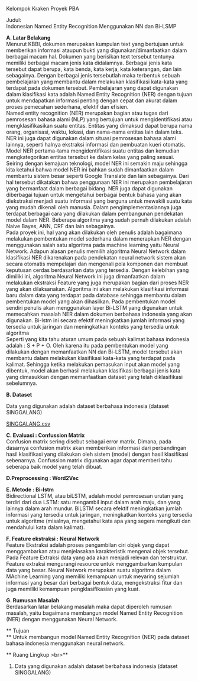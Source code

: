 Kelompok Kraken Proyek PBA

Judul:<br>
Indonesian Named Entity Recognition Menggunakan NN dan Bi-LSMP

**A. Latar Belakang**<br>
Menurut KBBI, dokumen merupakan kumpulan text yang bertujuan untuk memberikan informasi ataupun bukti yang digunakan/dimanfaatkan dalam berbagai macam hal. Dokumen yang berisikan text tersebut tentunya memiliki berbagai macam jenis kata didalamnya. Berbagai jenis kata tersebut dapat berupa, kata benda, kata kerja, kata keterangan, dan lain sebagainya. Dengan berbagai jenis tersebutlah maka terbentuk sebuah pembelajaran yang membantu dalam melakukan klasifikasi kata-kata yang terdapat pada dokumen tersebut. Pembelajaran yang dapat digunakan dalam klasifikasi kata adalah Named Entity Recognition (NER) dengan tujuan untuk mendapatkan informasi penting dengan cepat dan akurat dalam proses pemecahan sederhana, efektif dan efisien.<br>
Named entity recognition (NER) merupakan bagian atau tugas dari pemrosesan bahasa alami (NLP) yang bertujuan untuk mengidentifikasi atau mengklasifikasikan suatu entitas. Entitas yang dimaksud dapat berupa nama orang, organisasi, waktu, lokasi, dan nama-nama entitas lain dalam teks. NER ini juga dapat digunakan dalam situasi pemrosesan bahasa alami lainnya, seperti halnya ekstraksi informasi dan pembuatan kueri otomatis. Model NER pertama-tama mengidentifikasi suatu entitas dan kemudian mengkategorikan entitas tersebut ke dalam kelas yang paling sesuai. Seiring dengan kemajuan teknologi, model NER ini semakin maju sehingga kita ketahui bahwa model NER ini bahkan sudah dimanfaatkan dalam membantu sistem besar seperti Google Translate dan lain sebagainya. Dari hal tersebut dikatakan bahwa penggunaan NER ini merupakan pembelajaran yang bermanfaat dalam berbagai bidang. NER juga dapat digunakan diberbagai tujuan untuk mengetahui berbagai bentuk bahasa yang akan diekstraksi menjadi suatu informasi yang berguna untuk mewakili suatu kata yang mudah dikenali oleh manusia. Dalam pengimplementasiannya juga terdapat berbagai cara yang dilakukan dalam pembangunan pendekatan model dalam NER. Beberapa algoritma yang sudah pernah dilakukan adalah Naive Bayes, ANN, CRF dan lain sebagainya. <br>
Pada proyek ini, hal yang akan dilakukan oleh penulis adalah bagaimana melakukan pembentukan model sederhana dalam menerapkan NER dengan menggunakan salah satu algoritma pada machine learning yaitu Neural Network. Adapun alasan penulis memilih algoritma Neural Network dalam klasifikasi NER dikarenakan pada pendekatan neural network sistem akan secara otomatis mempelajari dan mengenali pola komponen dan membuat keputusan cerdas berdasarkan data yang tersedia. Dengan kelebihan yang dimiliki ini, algoritma Neural Network ini juga dimanfaatkan dalam melakukan ekstraksi Feature yang juga merupakan bagian dari proses NER yang akan dilaksanakan. Algoritma ini akan melakukan klasifikasi informasi baru dalam data yang terdapat pada database sehingga membantu dalam pembentukan model yang akan dihasilkan. Pada pembentukan model sendiri penulis akan menggunakan layer Bi-LSTM yang digunakan untuk memecahkan masalah NER dalam dokumen berbahasa indonesia yang akan digunakan. Bi-lstm ini secara efektif meningkatkan jumlah informasi yang tersedia untuk jaringan dan meningkatkan konteks yang tersedia untuk algoritma
<br>Seperti yang kita tahu aturan umum pada sebuah kalimat bahasa indonesia adalah : S + P + O. Oleh karena itu pada pembentukan model yang dilakukan dengan memanfaatkan NN dan Bi-LSTM, model tersebut akan membantu dalam melakukan klasifikasi kata-kata yang terdapat pada kalimat. Sehingga ketika melakukan pemasukan input akan model yang dibentuk, model akan berhasil melakukan klasifikasi berbagai jenis kata yang dimasukkan dengan memanfaatkan dataset yang telah diklasifikasi sebelumnya. 


**B. Dataset**

Data yang digunakan adalah dataset berbahasa indonesia (dataset 
SINGGALANG)

[SINGGALANG.csv](https://github.com/devitayolanda/Indonesian-Named-Entity-Recognition/files/7561381/SINGGALANG.csv)

**C. Evaluasi : Confussion Matrix <br>**
Confusion matrix sering disebut sebagai error matrix. Dimana, pada dasarnya confusion matrix akan memberikan informasi dari perbandingan hasil klasifikasi yang dilakukan oleh sistem (model) dengan hasil klasifikasi sebenarnya. Confussion matrix digunakan agar dapat memberi tahu seberapa baik model yang telah dibuat.

**D.Preprocessing : Word2Vec <br>**

**E. Metode : Bi-lstm <br>**
Bidirectional LSTM, atau biLSTM, adalah model pemrosesan urutan yang terdiri dari dua LSTM: satu mengambil input dalam arah maju, dan yang lainnya dalam arah mundur. 
BiLSTM secara efektif meningkatkan jumlah informasi yang tersedia untuk jaringan, meningkatkan konteks yang tersedia untuk algoritme (misalnya, mengetahui kata apa yang segera mengikuti dan mendahului kata dalam kalimat).

**F. Feature ekstraksi : Neural Network <br>**
Feature Ekstraksi adalah proses pengambilan ciri objek yang dapat menggambarkan atau menjelasakan karakteristik mengenai objek tersebut. Pada Feature Extraksi data yang ada akan menjadi relevan dan terstruktur. Feature extraksi mengurangi resource untuk menggambarkan kumpulan data yang besar. Neural Network merupakan suatu algoritma dalam MAchine Learning yang memiliki kemampuan untuk meyaring sejumlah informasi yang besar dari berbagai bentuk data, mengekstraksi fitur dan juga memiliki kemampuan pengklasifikasian yang kuat.

**G. Rumusan Masalah <br>**
Berdasarkan latar belakang masalah maka dapat diperoleh rumusan masalah, yaitu bagaimana membangun model Named Entity Recognition (NER) dengan menggunakan Neural Network.


** Tujuan<br>**
Untuk membangun model Named Entity Recognition (NER) pada dataset
bahasa indonesia menggunakan neural network.

** Ruang Lingkup >br>**
1. Data yang digunakan adalah dataset berbahasa indonesia (dataset
SINGGALANG)

